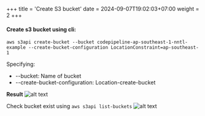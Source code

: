 +++
title = 'Create S3 bucket'
date = 2024-09-07T19:02:03+07:00
weight = 2
+++

#### Create s3 bucket using cli:

```aws s3api create-bucket --bucket codepipeline-ap-southeast-1-nntl-example --create-bucket-configuration LocationConstraint=ap-southeast-1```

Specifying:

-   --bucket: Name of bucket
-   --create-bucket-configuration: Location-create-bucket

**Result**
![alt text](image-14.png)

Check bucket exist using `aws s3api list-buckets`
![alt text](image-15.png)